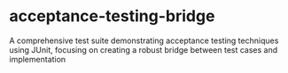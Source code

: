 # acceptance-testing-bridge
A comprehensive test suite demonstrating acceptance testing techniques using JUnit, focusing on creating a robust bridge between test cases and implementation
